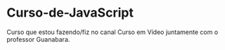 # Curso-de-JavaScript
Curso que estou fazendo/fiz no canal Curso em Vídeo juntamente com o professor Guanabara.
